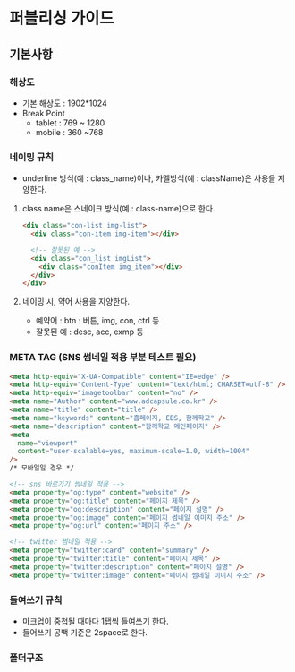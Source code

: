 # 퍼블리싱 가이드

## 기본사항

### 해상도

- 기본 해상도 : 1902\*1024
- Break Point
  - tablet : 769 ~ 1280
  - mobile : 360 ~768

### 네이밍 규칙

- underline 방식(예 : class_name)이나, 카멜방식(예 : className)은 사용을 지양한다.

1. class name은 스네이크 방식(예 : class-name)으로 한다.

   ```html
   <div class="con-list img-list">
     <div class="con-item img-item"></div>

     <!-- 잘못된 예 -->
     <div class="con_list imgList">
       <div class="conItem img_item"></div>
     </div>
   </div>
   ```

1. 네이밍 시, 약어 사용을 지양한다.
   - 예약어 : btn : 버튼, img, con, ctrl 등
   - 잘못된 예 : desc, acc, exmp 등

### META TAG (SNS 썸네일 적용 부분 테스트 필요)

```html
<meta http-equiv="X-UA-Compatible" content="IE=edge" />
<meta http-equiv="Content-Type" content="text/html; CHARSET=utf-8" />
<meta http-equiv="imagetoolbar" content="no" />
<meta name="Author" content="www.adcapsule.co.kr" />
<meta name="title" content="title" />
<meta name="keywords" content="홈페이지, EBS, 함께학교" />
<meta name="description" content="함께학교 메인페이지" />
<meta
  name="viewport"
  content="user-scalable=yes, maximum-scale=1.0, width=1004"
/>
/* 모바일일 경우 */

<!-- sns 바로가기 썸네일 적용 -->
<meta property="og:type" content="website" />
<meta property="og:title" content="페이지 제목" />
<meta property="og:description" content="페이지 설명" />
<meta property="og:image" content="페이지 썸네일 이미지 주소" />
<meta property="og:url" content="페이지 주소" />

<!-- twitter 썸네일 적용 -->
<meta property="twitter:card" content="summary" />
<meta property="twitter:title" content="페이지 제목" />
<meta property="twitter:description" content="페이지 설명" />
<meta property="twitter:image" content="페이지 썸네일 이미지 주소" />
```

### 들여쓰기 규칙

- 마크업이 중첩될 때마다 1탭씩 들여쓰기 한다.
- 들어쓰기 공백 기준은 2space로 한다.

### 폴더구조
